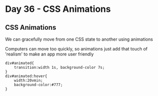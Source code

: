 # Day 36 - CSS Animations

## CSS Animations

We can gracefully move from one CSS state to another using animations

Computers can move too quickly, so animations just add that touch of 'realism' to make an app more user friendly

```
div#animated{
    transition:width 1s, background-color 7s;
}
div#animated:hover{
    width:20vmin;
    background-color:#777;
}
```